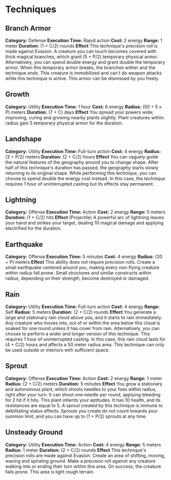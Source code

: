 

# Techniques
## Branch Armor
**Category:** Defense
**Execution Time:** Rapid action
**Cost:** 2 energy
**Range:** 1 meter
**Duration:** (1 + C/2) rounds
**Effect**
	This technique's precision roll is made against Evasion.
	A creature you can touch becomes covered with thick magical branches, which grant (5 + P/2) temporary physical armor. Alternatively, you can spend double energy and grant double the temporary armor. When this temporary armor breaks, the branches wither and the technique ends. 
	This creature is immobilized and can't do weapon attacks while this technique is active.
	This armor can be dismissed by you freely.

## Growth
**Category:** Utility
**Execution Time:** 1 hour
**Cost:** 6 energy
**Radius:** (50 + 5 x P) meters
**Duration:** (7 + C) days
**Effect**
	You spread your powers wide; improving, curing and growing nearby plants slightly. Plant creatures within radius gain 5 temporary physical armor for the duration. 

## Landshape
**Category:** Utility
**Execution Time:** Full-turn action
**Cost:** 4 energy
**Radius:** (3 + P/2) meters
**Duration:** (2 + C/2) hours
**Effect**
	You can vaguely guide the natural features of the geography around you to change shape. After half of this technique's duration has passed, the geography starts slowly returning to its original shape. While performing this technique, you can choose to spend double the energy cost instead. In this case, the technique requires 1 hour of uninterrupted casting but its effects stay permanent.  

## Lightning
**Category:** Offense
**Execution Time:** Action
**Cost:** 2 energy
**Range:** 5 meters
**Duration:** (1 + C/2) hits
**Effect**
	(Projectile)
	A powerful arc of lightning leaves your hand and strikes your target, dealing 10 magical damage and applying electrified for the duration.

## Earthquake
**Category:** Offense
**Execution Time:** 5 minutes
**Cost:** 4 energy
**Radius:** (20 + P) meters
**Effect**
	 This ability does not require precision rolls.
	 Create a small earthquake centered around you, making every non-flying creature within radius fall prone. Small structures and similar constructs within radius, depending on their strength, become destroyed or damaged.

## Rain
**Category:** Utility
**Execution Time:** Full-turn action
**Cost:** 4 energy
**Range:** Self
**Radius:** 5 meters
**Duration:** (2 + C/2) rounds
**Effect**
	You generate a large and stationary rain cloud above you, and it starts to rain immediately. Any creature who moves into, out of or within the area below this cloud is soaked for one round unless it has cover from rain.
	Alternatively, you can choose to perform a wider and longer version of this technique. This requires 1 hour of uninterrupted casting. In this case, this rain cloud lasts for (4 + C/2) hours and affects a 50 meter radius area.
	This technique can only be used outside or interiors with sufficient space.

## Sprout
**Category:** Offense
**Execution Time:** Action 
**Cost:** 2 energy
**Range:** 1 meter 
**Radius:** (2 + C/2) meters
**Duration:** 5 minutes
**Effect**
	You grow a stationary and autonomous plant, which shoots needles to your foes within radius, right after your turn. It can shoot one needle per round, applying bleeding for 2 hit if it hits.
	This plant inherits your aptitudes. It has 10 health, and its resistances are equal to 5. 
	A sprout created by this technique is immune to debilitating status effects.
	Sprouts you create do not count towards your summon limit, and you can have up to (1 + P/2) sprouts at any time.

## Unsteady Ground
**Category:**  Utility
**Execution Time:** Action
**Cost:** 4 energy
**Range:** 5 meters
**Radius:** 1 meter
**Duration:** (2 + C/2) rounds
**Effect**
	This technique's precision rolls are made against Evasion.
	Create an area of shifting, moving, waving and spiraling ground. Make a precision roll against any creature walking into or ending their turn within this area. On success, the creature falls prone.
	This area is light rough terrain.